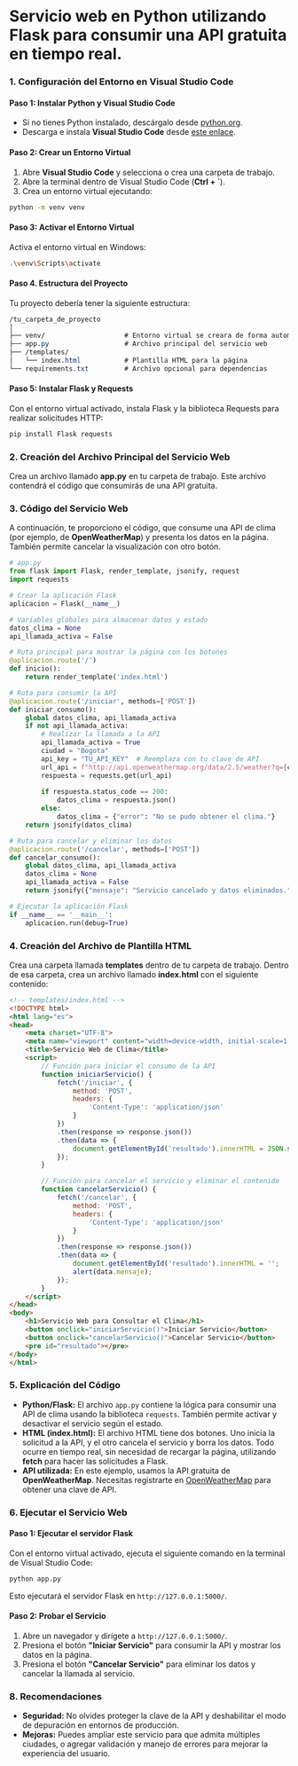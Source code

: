 # Servicio web en **Python** utilizando **Flask** para consumir una API gratuita en tiempo real. 



### 1. Configuración del Entorno en Visual Studio Code

#### Paso 1: Instalar Python y Visual Studio Code

- Si no tienes Python instalado, descárgalo desde [python.org](https://www.python.org/downloads/).
- Descarga e instala **Visual Studio Code** desde [este enlace](https://code.visualstudio.com/).

#### Paso 2: Crear un Entorno Virtual

1. Abre **Visual Studio Code** y selecciona o crea una carpeta de trabajo.
2. Abre la terminal dentro de Visual Studio Code (**Ctrl + `**).
3. Crea un entorno virtual ejecutando:

```bash
python -m venv venv
```

#### Paso 3: Activar el Entorno Virtual

Activa el entorno virtual en Windows:

```bash
.\venv\Scripts\activate
```



#### Paso 4. Estructura del Proyecto

Tu proyecto debería tener la siguiente estructura:

```css
/tu_carpeta_de_proyecto
│
├── venv/                    # Entorno virtual se creara de forma automatica
├── app.py                   # Archivo principal del servicio web
├── /templates/
│   └── index.html           # Plantilla HTML para la página
└── requirements.txt         # Archivo opcional para dependencias
```



#### Paso 5: Instalar Flask y Requests

Con el entorno virtual activado, instala Flask y la biblioteca Requests para realizar solicitudes HTTP:

```bash
pip install Flask requests
```

### 2. Creación del Archivo Principal del Servicio Web

Crea un archivo llamado **app.py** en tu carpeta de trabajo. Este archivo contendrá el código que consumirás de una API gratuita.

### 3. Código del Servicio Web

A continuación, te proporciono el código, que consume una API de clima (por ejemplo, de **OpenWeatherMap**) y presenta los datos en la página. También permite cancelar la visualización con otro botón.

```python
# app.py
from flask import Flask, render_template, jsonify, request
import requests

# Crear la aplicación Flask
aplicacion = Flask(__name__)

# Variables globales para almacenar datos y estado
datos_clima = None
api_llamada_activa = False

# Ruta principal para mostrar la página con los botones
@aplicacion.route('/')
def inicio():
    return render_template('index.html')

# Ruta para consumir la API
@aplicacion.route('/iniciar', methods=['POST'])
def iniciar_consumo():
    global datos_clima, api_llamada_activa
    if not api_llamada_activa:
        # Realizar la llamada a la API
        api_llamada_activa = True
        ciudad = "Bogota"
        api_key = "TU_API_KEY"  # Reemplaza con tu clave de API
        url_api = f"http://api.openweathermap.org/data/2.5/weather?q={ciudad}&appid={api_key}&units=metric"
        respuesta = requests.get(url_api)
        
        if respuesta.status_code == 200:
            datos_clima = respuesta.json()
        else:
            datos_clima = {"error": "No se pudo obtener el clima."}
    return jsonify(datos_clima)

# Ruta para cancelar y eliminar los datos
@aplicacion.route('/cancelar', methods=['POST'])
def cancelar_consumo():
    global datos_clima, api_llamada_activa
    datos_clima = None
    api_llamada_activa = False
    return jsonify({"mensaje": "Servicio cancelado y datos eliminados."})

# Ejecutar la aplicación Flask
if __name__ == '__main__':
    aplicacion.run(debug=True)
```

### 4. Creación del Archivo de Plantilla HTML

Crea una carpeta llamada **templates** dentro de tu carpeta de trabajo. Dentro de esa carpeta, crea un archivo llamado **index.html** con el siguiente contenido:

```html
<!-- templates/index.html -->
<!DOCTYPE html>
<html lang="es">
<head>
    <meta charset="UTF-8">
    <meta name="viewport" content="width=device-width, initial-scale=1.0">
    <title>Servicio Web de Clima</title>
    <script>
        // Función para iniciar el consumo de la API
        function iniciarServicio() {
            fetch('/iniciar', {
                method: 'POST',
                headers: {
                    'Content-Type': 'application/json'
                }
            })
            .then(response => response.json())
            .then(data => {
                document.getElementById('resultado').innerHTML = JSON.stringify(data, null, 2);
            });
        }

        // Función para cancelar el servicio y eliminar el contenido
        function cancelarServicio() {
            fetch('/cancelar', {
                method: 'POST',
                headers: {
                    'Content-Type': 'application/json'
                }
            })
            .then(response => response.json())
            .then(data => {
                document.getElementById('resultado').innerHTML = '';
                alert(data.mensaje);
            });
        }
    </script>
</head>
<body>
    <h1>Servicio Web para Consultar el Clima</h1>
    <button onclick="iniciarServicio()">Iniciar Servicio</button>
    <button onclick="cancelarServicio()">Cancelar Servicio</button>
    <pre id="resultado"></pre>
</body>
</html>
```

### 5. Explicación del Código

- **Python/Flask:** El archivo `app.py` contiene la lógica para consumir una API de clima usando la biblioteca `requests`. También permite activar y desactivar el servicio según el estado.
- **HTML (index.html):** El archivo HTML tiene dos botones. Uno inicia la solicitud a la API, y el otro cancela el servicio y borra los datos. Todo ocurre en tiempo real, sin necesidad de recargar la página, utilizando **fetch** para hacer las solicitudes a Flask.
- **API utilizada:** En este ejemplo, usamos la API gratuita de **OpenWeatherMap**. Necesitas registrarte en [OpenWeatherMap](https://openweathermap.org/) para obtener una clave de API.

### 6. Ejecutar el Servicio Web

#### Paso 1: Ejecutar el servidor Flask

Con el entorno virtual activado, ejecuta el siguiente comando en la terminal de Visual Studio Code:

```bash
python app.py
```

Esto ejecutará el servidor Flask en `http://127.0.0.1:5000/`.

#### Paso 2: Probar el Servicio

1. Abre un navegador y dirígete a `http://127.0.0.1:5000/`.
2. Presiona el botón **"Iniciar Servicio"** para consumir la API y mostrar los datos en la página.
3. Presiona el botón **"Cancelar Servicio"** para eliminar los datos y cancelar la llamada al servicio.

### 8. Recomendaciones

- **Seguridad:** No olvides proteger la clave de la API y deshabilitar el modo de depuración en entornos de producción.
- **Mejoras:** Puedes ampliar este servicio para que admita múltiples ciudades, o agregar validación y manejo de errores para mejorar la experiencia del usuario.

